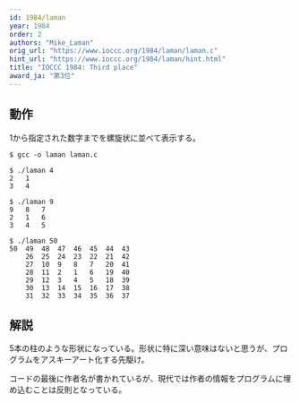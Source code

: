 ```yaml
---
id: 1984/laman
year: 1984
order: 2
authors: "Mike_Laman"
orig_url: "https://www.ioccc.org/1984/laman/laman.c"
hint_url: "https://www.ioccc.org/1984/laman/hint.html"
title: "IOCCC 1984: Third place"
award_ja: "第3位"
---
```


## 動作

1から指定された数字までを螺旋状に並べて表示する。

```
$ gcc -o laman laman.c

$ ./laman 4
2   1
3   4

$ ./laman 9
9   8   7
2   1   6
3   4   5

$ ./laman 50
50  49  48  47  46  45  44  43
    26  25  24  23  22  21  42
    27  10  9   8   7   20  41
    28  11  2   1   6   19  40
    29  12  3   4   5   18  39
    30  13  14  15  16  17  38
    31  32  33  34  35  36  37
```

## 解説

5本の柱のような形状になっている。形状に特に深い意味はないと思うが、プログラムをアスキーアート化する先駆け。

コードの最後に作者名が書かれているが、現代では作者の情報をプログラムに埋め込むことは反則となっている。
